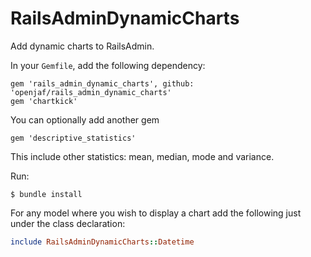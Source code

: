 # RailsAdminDynamicCharts

Add dynamic charts to RailsAdmin.

In your `Gemfile`, add the following dependency:
    
    gem 'rails_admin_dynamic_charts', github: 'openjaf/rails_admin_dynamic_charts'
    gem 'chartkick'

You can optionally add another gem

    gem 'descriptive_statistics'
    
This include other statistics: mean, median, mode and variance.    

Run:

    $ bundle install
    
For any model where you wish to display a chart add the following just under the class declaration:

```ruby
include RailsAdminDynamicCharts::Datetime
```


